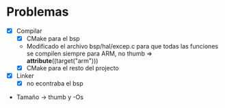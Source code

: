 # Problemas
- [X] Compilar
    - [X] CMake para el bsp
    - Modificado el archivo bsp/hal/excep.c para que todas las funciones se compilen siempre para ARM, no thumb => __attribute__((target("arm")))
    - [X] CMake para el resto del projecto
- [X] Linker
    - [X] no econtraba el bsp

* Tamaño -> thumb y -Os
